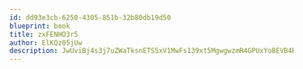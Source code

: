 ```yaml
---
id: dd93e3cb-6250-4305-851b-32b80db19d50
blueprint: book
title: zxFENHO3r5
author: ElKQz05jUw
description: JwUviBj4s3j7uZWaTksnETS5xV1MwFs139xt5MgwgwzmR4GPUxYoBEVB4RxnSABagMSqFJ9hO2CiBTvnkZzD3HLwevNaXZZeKFhN
---
```

